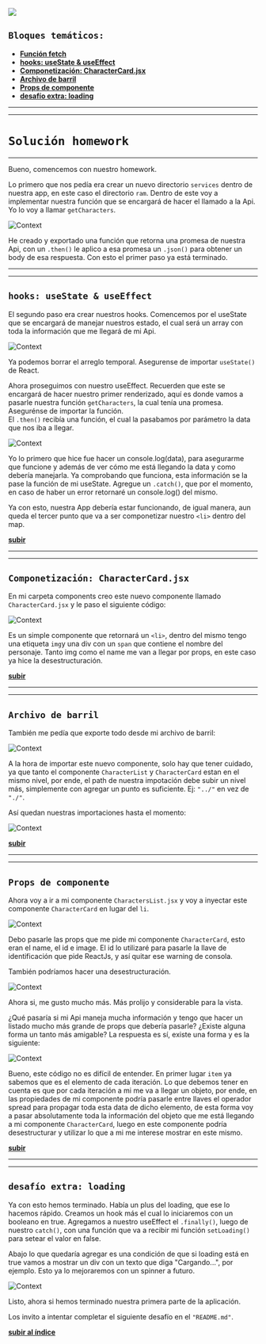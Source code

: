 <p align='left'>
  <img src="https://www.frba.utn.edu.ar/wp-content/uploads/2019/10/logo-UTNBA-PNC-2016-2019-e1570223041254.png" />
</P>

<a id="top"></a>

## `Bloques temáticos:`

- [**Función fetch**](#item1)
- [**hooks: useState & useEffect**](#item2)
- [**Componetización: CharacterCard.jsx**](#item3)
- [**Archivo de barril**](#item4)
- [**Props de componente**](#item5)
- [**desafío extra: loading**](#item6)

---

---

# `Solución homework`

---

<a id="item1"></a>

Bueno, comencemos con nuestro homework.

Lo primero que nos pedía era crear un nuevo directorio `services` dentro de nuestra app, en este caso el directorio `ram`. Dentro de este voy a implementar nuestra función que se encargará de hacer el llamado a la Api. Yo lo voy a llamar `getCharacters`.

![Context](./img/img-1.png)

He creado y exportado una función que retorna una promesa de nuestra Api, con un `.then()` le aplico a esa promesa un `.json()` para obtener un body de esa respuesta. Con esto el primer paso ya está terminado.

---

---

## `hooks: useState & useEffect`

<a id="item2"></a>

El segundo paso era crear nuestros hooks. Comencemos por el useState que se encargará de manejar nuestros estado, el cual será un array con toda la información que me llegará de mi Api.

![Context](./img/img-2.png)

Ya podemos borrar el arreglo temporal. Asegurense de importar `useState()` de React.

Ahora proseguimos con nuestro useEffect. Recuerden que este se encargará de hacer nuestro primer renderizado, aquí es donde vamos a pasarle nuestra función `getCharacters`, la cual tenía una promesa. Asegurénse de importar la función. <br>
El `.then()` recibía una función, el cual la pasabamos por parámetro la data que nos iba a llegar.

![Context](./img/img-3.png)

Yo lo primero que hice fue hacer un console.log(data), para asegurarme que funcione y además de ver cómo me está llegando la data y como debería manejarla. Ya comprobando que funciona, esta información se la pase la función de mi useState. Agregue un `.catch()`, que por el momento, en caso de haber un error retornaré un console.log() del mismo.

Ya con esto, nuestra App debería estar funcionando, de igual manera, aun queda el tercer punto que va a ser componetizar nuestro `<li>` dentro del map.

[**subir**](#top)

---

---

<a id="item3"></a>

## `Componetización: CharacterCard.jsx`

En mi carpeta components creo este nuevo componente llamado `CharacterCard.jsx` y le paso el siguiente código:

![Context](./img/img-4.png)

Es un simple componente que retornará un `<li>`, dentro del mismo tengo una etiqueta `img`y una div con un `span` que contiene el nombre del personaje. Tanto img como el name me van a llegar por props, en este caso ya hice la desestructuración.

[**subir**](#top)

---

---

<a id="item4"></a>

## `Archivo de barril`

También me pedía que exporte todo desde mi archivo de barril:

![Context](./img/img-5.png)

A la hora de importar este nuevo componente, solo hay que tener cuidado, ya que tanto el componente `CharacterList` y `CharacterCard` estan en el mismo nivel, por ende, el path de nuestra impotación debe subir un nivel más, simplemente con agregar un punto es suficiente.
Ej: `"../"` en vez de `"./"`.

Así quedan nuestras importaciones hasta el momento:

![Context](./img/img-5.1.png)

[**subir**](#top)

---

---

<a id="item5"></a>

## `Props de componente`

Ahora voy a ir a mi componente `CharactersList.jsx` y voy a inyectar este componente `CharacterCard` en lugar del `li`.

![Context](./img/img-6.png)

Debo pasarle las props que me pide mi componente `CharacterCard`, esto eran el name, el id e image. El id lo utilizaré para pasarle la llave de identificación que pide ReactJs, y así quitar ese warning de consola.

También podríamos hacer una desestructuración.

![Context](./img/img-7.png)

Ahora si, me gusto mucho más. Más prolijo y considerable para la vista.

¿Qué pasaría si mi Api maneja mucha información y tengo que hacer un listado mucho más grande de props que debería pasarle? ¿Existe alguna forma un tanto más amigable?
La respuesta es sí, existe una forma y es la siguiente:

![Context](./img/img-8.png)

Bueno, este código no es difícil de entender. En primer lugar `item` ya sabemos que es el elemento de cada iteración. Lo que debemos tener en cuenta es que por cada iteración a mi me va a llegar un objeto, por ende, en las propiedades de mi componente podría pasarle entre llaves el operador spread para propagar toda esta data de dicho elemento, de esta forma voy a pasar absolutamente toda la información del objeto que me está llegando a mi componente `CharacterCard`, luego en este componente podría desestructurar y utilizar lo que a mi me interese mostrar en este mismo.

[**subir**](#top)

---

---

<a id="item6"></a>

## `desafío extra: loading`

Ya con esto hemos terminado. Había un plus del loading, que ese lo hacemos rápido. Creamos un hook más el cual lo iniciaremos con un booleano en true. Agregamos a nuestro useEffect el `.finally()`, luego de nuestro `catch()`, con una función que va a recibir mi función `setLoading()` para setear el valor en false.

Abajo lo que quedaría agregar es una condición de que si loading está en true vamos a mostrar un div con un texto que diga "Cargando...", por ejemplo. Esto ya lo mejoraremos con un spinner a futuro.

![Context](./img/img-9.png)

Listo, ahora si hemos terminado nuestra primera parte de la aplicación.

Los invito a intentar completar el siguiente desafío en el `"README.md"`.

[**subir al índice**](#top)
